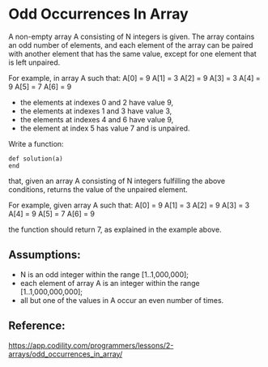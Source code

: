 # Odd Occurrences In Array

A non-empty array A consisting of N integers is given. The array contains an odd number of elements, and each element of the array can be paired with another element that has the same value, except for one element that is left unpaired.

For example, in array A such that:
  A[0] = 9  A[1] = 3  A[2] = 9
  A[3] = 3  A[4] = 9  A[5] = 7
  A[6] = 9

 - the elements at indexes 0 and 2 have value 9,
 - the elements at indexes 1 and 3 have value 3,
 - the elements at indexes 4 and 6 have value 9,
 - the element at index 5 has value 7 and is unpaired.

Write a function:

```
def solution(a)
end
```

that, given an array A consisting of N integers fulfilling the above conditions, returns the value of the unpaired element.

For example, given array A such that:
  A[0] = 9  A[1] = 3  A[2] = 9
  A[3] = 3  A[4] = 9  A[5] = 7
  A[6] = 9

the function should return 7, as explained in the example above.

## Assumptions:

- N is an odd integer within the range [1..1,000,000];
- each element of array A is an integer within the range [1..1,000,000,000];
- all but one of the values in A occur an even number of times.

## Reference:

https://app.codility.com/programmers/lessons/2-arrays/odd_occurrences_in_array/
